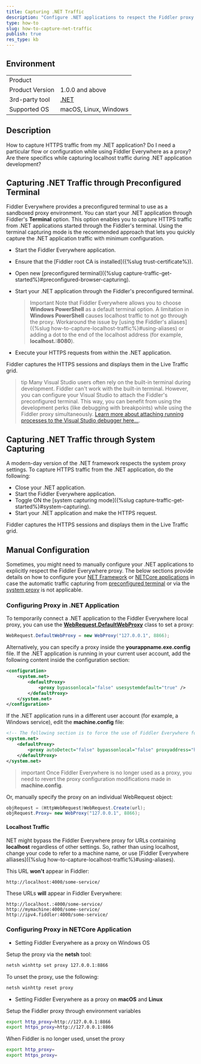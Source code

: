 ```yaml
---
title: Capturing .NET Traffic
description: "Configure .NET applications to respect the Fiddler proxy and capture their HTTPS traffic."
type: how-to
slug: how-to-capture-net-traffic
publish: true
res_type: kb
---
```



## Environment

|   |   |
|---|---|
| Product   |
| Product Version | 1.0.0 and above  |
| 3rd-party tool | [.NET](https://dotnet.microsoft.com/en-us/learn/dotnet/what-is-dotnet) |
| Supported OS | macOS, Linux, Windows |

## Description

How to capture HTTPS traffic from my .NET application? Do I need a particular flow or configuration while using Fiddler Everywhere as a proxy? Are there specifics while capturing localhost traffic during .NET application development?


## Capturing .NET Traffic through Preconfigured Terminal

Fiddler Everywhere provides a preconfigured terminal to use as a sandboxed proxy environment. You can start your .NET application through Fiddler's **Terminal** option. This option enables you to capture HTTPS traffic from .NET applications started through the Fiddler's terminal. Using the terminal capturing mode is the recommended approach that lets you quickly capture the .NET application traffic with minimum configuration.

- Start the Fiddler Everywhere application.

- Ensure that the [Fiddler root CA is installed]({%slug trust-certificate%}).

- Open new [preconfigured terminal]({%slug capture-traffic-get-started%}#preconfigured-browser-capturing).

- Start your .NET application through the Fiddler's preconfigured terminal.

    > Important Note that Fiddler Everywhere allows you to choose **Windows PowerShell** as a default terminal option. A limitation in  **Windows PowerShell** causes localhost traffic to not go through the proxy. Workaround the issue by [using the Fiddler's aliases]({%slug how-to-capture-localhost-traffic%}#using-aliases) or adding a dot to the end of the localhost address (for example, **localhost.:8080**).

- Execute your HTTPS requests from within the .NET application.

Fiddler captures the HTTPS sessions and displays them in the Live Traffic grid. 

>tip Many Visual Studio users often rely on the built-in terminal during development. Fiddler can't work with the built-in terminal. However, you can configure your Visual Studio to attach the Fiddler's preconfigured terminal. This way, you can benefit from using the development perks (like debugging with breakpoints) while using the Fiddler proxy simultaneously. [Learn more about attaching running processes to the Visual Studio debugger here...](https://learn.microsoft.com/en-us/visualstudio/debugger/attach-to-running-processes-with-the-visual-studio-debugger?view=vs-2022).



## Capturing .NET Traffic through System Capturing

A modern-day version of the .NET framework respects the system proxy settings. To capture HTTPS traffic from the .NET application, do the following:

- Close your .NET application.
- Start the Fiddler Everywhere application.
- Toggle ON the [system capturing mode]({%slug capture-traffic-get-started%}#system-capturing).
- Start your .NET application and make the HTTPS request.

Fiddler captures the HTTPS sessions and displays them in the Live Traffic grid.



## Manual Configuration

Sometimes, you might need to manually configure your .NET applications to explicitly respect the Fiddler Everywhere proxy. The below sections provide details on how to configure your [NET Framework](#configuring-proxy-in-net-application) or [NETCore applications](#configuring-proxy-in-netcore-application) in case the automatic traffic capturing from [preconfigured terminal](#capturing-net-traffic-through-preconfigured-terminal) or via the [system proxy](#capturing-net-traffic-through-system-capturing) is not applicable.


### Configuring Proxy in .NET Application

To temporarily connect a .NET application to the Fiddler Everywhere local proxy, you can use the [**WebRequest.DefaultWebProxy**](https://learn.microsoft.com/en-us/dotnet/api/system.net.webrequest.defaultwebproxy?view=net-8.0) class to set a proxy:

```c#
WebRequest.DefaultWebProxy = new WebProxy("127.0.0.1", 8866);
```

Alternatively, you can specify a proxy inside the **yourappname.exe.config** file. If the .NET application is running in your current user account, add the following content inside the configuration section:

```xml
<configuration>
    <system.net>
        <defaultProxy>
            <proxy bypassonlocal="false" usesystemdefault="true" />
        </defaultProxy>
    </system.net>
</configuration>
```

If the .NET application runs in a different user account (for example, a Windows service), edit the **machine.config** file:
```xml
<!-- The following section is to force the use of Fiddler Everywhere for all applications, including those running in service accounts -->  
<system.net>
    <defaultProxy>
        <proxy autoDetect="false" bypassonlocal="false" proxyaddress="http://127.0.0.1:8866" usesystemdefault="false" />
    </defaultProxy>
</system.net>
```
>important Once Fiddler Everywhere is no longer used as a proxy, you need to revert the proxy configuration modifications made in **machine.config**.

Or, manually specify the proxy on an individual WebRequest object:
```c#
objRequest = (HttpWebRequest)WebRequest.Create(url);
objRequest.Proxy= new WebProxy("127.0.0.1", 8866);
```



#### Localhost Traffic

NET might bypass the Fiddler Everywhere proxy for URLs containing **localhost** regardless of other settings. So, rather than using localhost, change your code to refer to a machine name, or use [Fiddler Everywhere alliases]({%slug how-to-capture-localhost-traffic%}#using-aliases).

This URL **won't** appear in Fiddler:
```
http://localhost:4000/some-service/
```

These URLs **will** appear in Fiddler Everywhere: 
```
http://localhost.:4000/some-service/
http://mymachine:4000/some-service/
http://ipv4.fiddler:4000/some-service/
```

### Configuring Proxy in NETCore Application

- Setting Fiddler Everywhere as a proxy on Windows OS

Setup the proxy via the **netsh** tool:
```sh
netsh winhttp set proxy 127.0.0.1:8866
```

To unset the proxy, use the following:
```sh
netsh winhttp reset proxy
```

- Setting Fiddler Everywhere as a proxy on **macOS** and **Linux**

Setup the Fiddler proxy through environment variables
```sh
export http_proxy=http://127.0.0.1:8866
export https_proxy=http://127.0.0.1:8866
```

When Fiddler is no longer used, unset the proxy
```sh
export http_proxy=
export https_proxy=
```


